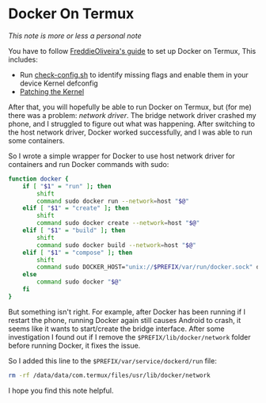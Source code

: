 # Docker On Termux
_This note is more or less a personal note_

You have to follow [FreddieOliveira's guide](https://gist.github.com/FreddieOliveira/efe850df7ff3951cb62d74bd770dce27) to set up Docker on Termux, This includes:
- Run [check-config.sh](https://raw.githubusercontent.com/moby/moby/master/contrib/check-config.sh) to identify missing flags and enable them in your device Kernel defconfig
- [Patching the Kernel](https://gist.github.com/FreddieOliveira/efe850df7ff3951cb62d74bd770dce27#41-kernel-patches)

After that, you will hopefully be able to run Docker on Termux, but (for me) there was a problem: *network driver*. The bridge network driver crashed my phone, and I struggled to figure out what was happening. After switching to the host network driver, Docker worked successfully, and I was able to run some containers.

So I wrote a simple wrapper for Docker to use host network driver for containers and run Docker commands with sudo:

```bash
function docker {
    if [ "$1" = "run" ]; then
        shift
        command sudo docker run --network=host "$@"
    elif [ "$1" = "create" ]; then
        shift
        command sudo docker create --network=host "$@"
    elif [ "$1" = "build" ]; then
        shift
        command sudo docker build --network=host "$@"
    elif [ "$1" = "compose" ]; then
        shift
        command sudo DOCKER_HOST="unix://$PREFIX/var/run/docker.sock" docker compose "$@"
    else
        command sudo docker "$@"
    fi
}
```

But something isn't right. For example, after Docker has been running if I restart the phone, running Docker again still causes Android to crash, it seems like it wants to start/create the bridge interface.
After some investigation I found out if I remove the `$PREFIX/lib/docker/network` folder before running Docker, it fixes the issue.

So I added this line to the `$PREFIX/var/service/dockerd/run` file:

```bash
rm -rf /data/data/com.termux/files/usr/lib/docker/network
```

I hope you find this note helpful.